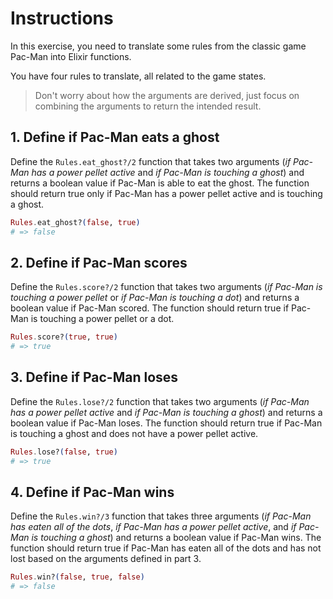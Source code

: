 # Instructions

In this exercise, you need to translate some rules from the classic game Pac-Man into Elixir functions.

You have four rules to translate, all related to the game states.

> Don't worry about how the arguments are derived, just focus on combining the arguments to return the intended result.

## 1. Define if Pac-Man eats a ghost

Define the `Rules.eat_ghost?/2` function that takes two arguments (_if Pac-Man has a power pellet active_ and _if Pac-Man is touching a ghost_) and returns a boolean value if Pac-Man is able to eat the ghost. The function should return true only if Pac-Man has a power pellet active and is touching a ghost.

```elixir
Rules.eat_ghost?(false, true)
# => false
```

## 2. Define if Pac-Man scores

Define the `Rules.score?/2` function that takes two arguments (_if Pac-Man is touching a power pellet_ or _if Pac-Man is touching a dot_) and returns a boolean value if Pac-Man scored. The function should return true if Pac-Man is touching a power pellet or a dot.

```elixir
Rules.score?(true, true)
# => true
```

## 3. Define if Pac-Man loses

Define the `Rules.lose?/2` function that takes two arguments (_if Pac-Man has a power pellet active_ and _if Pac-Man is touching a ghost_) and returns a boolean value if Pac-Man loses. The function should return true if Pac-Man is touching a ghost and does not have a power pellet active.

```elixir
Rules.lose?(false, true)
# => true
```

## 4. Define if Pac-Man wins

Define the `Rules.win?/3` function that takes three arguments (_if Pac-Man has eaten all of the dots_, _if Pac-Man has a power pellet active_, and _if Pac-Man is touching a ghost_) and returns a boolean value if Pac-Man wins. The function should return true if Pac-Man has eaten all of the dots and has not lost based on the arguments defined in part 3.

```elixir
Rules.win?(false, true, false)
# => false
```
